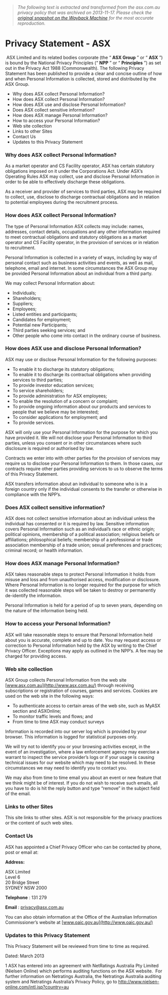 > *The following text is extracted and transformed from the asx.com.au privacy policy that was archived on 2013-11-17. Please check the [original snapshot on the Wayback Machine](https://web.archive.org/web/20131117164053id_/http%3A//www.asx.com.au/about/privacy-statement.htm) for the most accurate reproduction.*

# Privacy Statement - ASX

 ASX Limited and its related bodies corporate (the “ **ASX Group** ” or “ **ASX** ”) is bound by the National Privacy Principles (“ **NPP** ” or “ **Principles** ”) as set out in the Privacy Act 1988 (Commonwealth). The following Privacy Statement has been published to provide a clear and concise outline of how and when Personal Information is collected, stored and distributed by the ASX Group.

  * Why does ASX collect Personal Information?
  * How does ASX collect Personal Information?
  * How does ASX use and disclose Personal Information?
  * Does ASX collect sensitive information?
  * How does ASX manage Personal Information?
  * How to access your Personal Information?
  * Web site collection
  * Links to other Sites
  * Contact Us
  * Updates to this Privacy Statement



### Why does ASX collect Personal Information?

As a market operator and CS Facility operator, ASX has certain statutory obligations imposed on it under the Corporations Act. Under ASX’s Operating Rules ASX may collect, use and disclose Personal Information in order to be able to effectively discharge these obligations. 

As a receiver and provider of services to third parties, ASX may be required to collect, use, disclose to discharge contractual obligations and in relation to potential employees during the recruitment process.

### How does ASX collect Personal Information?

The type of Personal Information ASX collects may include: names, addresses, contact details, occupations and any other information required to meet contractual obligations and statutory obligations as a market operator and CS Facility operator, in the provision of services or in relation to recruitment.

Personal Information is collected in a variety of ways, including by way of personal contact such as business activities and events, as well as mail, telephone, email and internet. In some circumstances the ASX Group may be provided Personal Information about an individual from a third party.

We may collect Personal Information about:

  * Individuals;
  * Shareholders;
  * Suppliers;
  * Employees;
  * Listed entities and participants;
  * Candidates for employment; 
  * Potential new Participants; 
  * Third parties seeking services; and
  * Other people who come into contact in the ordinary course of business.



### How does ASX use and disclose Personal Information?

ASX may use or disclose Personal Information for the following purposes:

  * To enable it to discharge its statutory obligations;
  * To enable it to discharge its contractual obligations when providing services to third parties;
  * To provide investor education services;
  * To service shareholders;
  * To provide administration for ASX employees;
  * To enable the resolution of a concern or complaint;
  * To provide ongoing information about our products and services to people that we believe may be interested;
  * To consider applications for employment; and
  * To provide services.



ASX will only use your Personal Information for the purpose for which you have provided it. We will not disclose your Personal Information to third parties, unless you consent or in other circumstances where such disclosure is required or authorised by law.

Contracts we enter into with other parties for the provision of services may require us to disclose your Personal Information to them. In those cases, our contracts require other parties providing services to us to observe the terms of this Privacy Statement.

ASX transfers information about an individual to someone who is in a foreign country only if the individual consents to the transfer or otherwise in compliance with the NPP’s.

### Does ASX collect sensitive information?

ASX does not collect sensitive information about an individual unless the individual has consented or it is required by law. Sensitive information covers Personal Information such as an individual’s race or ethnic origin; political opinions, membership of a political association; religious beliefs or affiliations; philosophical beliefs; membership of a professional or trade association membership of a trade union; sexual preferences and practices; criminal record; or health information. 

### How does ASX manage Personal Information?

ASX takes reasonable steps to protect Personal Information it holds from misuse and loss and from unauthorised access, modification or disclosure. Where Personal Information is no longer required for the purpose for which it was collected reasonable steps will be taken to destroy or permanently de-identify the information.

Personal Information is held for a period of up to seven years, depending on the nature of the information being held.

### How to access your Personal Information?

ASX will take reasonable steps to ensure that Personal Information held about you is accurate, complete and up to date. You may request access or correction to Personal Information held by the ASX by writing to the Chief Privacy Officer. Exceptions may apply as outlined in the NPP’s. A fee may be charged for providing access. 

### Web site collection

ASX Group collects Personal Information from the web site [www.asx.com.au](http://www.asx.com.au/) through receiving subscriptions or registration of courses, games and services. Cookies are used on the web site in the following ways:

  * To authenticate access to certain areas of the web site, such as MyASX section and ASXOnline;
  * To monitor traffic levels and flows; and
  * From time to time ASX may conduct surveys



Information is recorded into our server log which is provided by your browser. This information is logged for statistical purposes only.

We will try not to identify you or your browsing activities except, in the event of an investigation, where a law enforcement agency may exercise a warrant to inspect the service provider’s logs or if your usage is causing technical issues for our website which may need to be resolved. In these circumstances we may need to identify you to contact you.

We may also from time to time email you about an event or new feature that we think might be of interest. If you do not wish to receive such emails, all you have to do is hit the reply button and type “remove” in the subject field of the email.

### Links to other Sites

This site links to other sites. ASX is not responsible for the privacy practices or the content of such web sites.

### Contact Us

ASX has appointed a Chief Privacy Officer who can be contacted by phone, post or email at: 

**Address:**   

ASX Limited  
Level 6  
20 Bridge Street  
SYDNEY NSW 2000

**Telephone** : 131 279

**Email** : [privacy@asx.com.au](mailto:privacy@asx.com.au) 

You can also obtain information at the Office of the Australian Information Commissioner’s website at [www.oaic.gov.au](http://www.oaic.gov.au/)

### Updates to this Privacy Statement

This Privacy Statement will be reviewed from time to time as required. 

Dated: March 2013

1 ASX has entered into an agreement with NetRatings Australia Pty Limited (Nielsen Online) which performs auditing functions on the ASX website.  For further information on Netratings Australia, the Netratings Australia auditing system and Netratings Australia’s Privacy Policy, go to <http://www.nielsen-online.com/intl.jsp?country=au>
